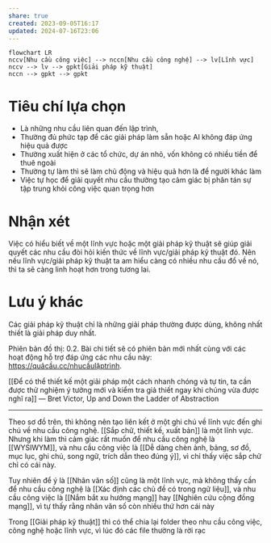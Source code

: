 ```yaml
---
share: true
created: 2023-09-05T16:17
updated: 2024-07-16T23:06
---
```


```mermaid
flowchart LR
nccv[Nhu cầu công việc] --> nccn[Nhu cầu công nghệ] --> lv[Lĩnh vực] 
nccv --> lv --> gpkt[Giải pháp kỹ thuật] 
nccn --> gpkt --> gpkt
```

# Tiêu chí lựa chọn
- Là những nhu cầu liên quan đến lập trình,
- Thường đủ phức tạp để các giải pháp làm sẵn hoặc AI không đáp ứng hiệu quả được 
- Thường xuất hiện ở các tổ chức, dự án nhỏ, vốn không có nhiều tiền để thuê ngoài
- Thường tự làm thì sẽ làm chủ động và hiệu quả hơn là để người khác làm
- Việc tự học để giải quyết nhu cầu thường tạo cảm giác bị phân tán sự tập trung khỏi công việc quan trọng hơn

# Nhận xét
Việc có hiểu biết về một lĩnh vực hoặc một giải pháp kỹ thuật sẽ giúp giải quyết các nhu cầu đòi hỏi kiến thức về lĩnh vực/giải pháp kỹ thuật đó. Nên nếu lĩnh vực/giải pháp kỹ thuật ta am hiểu càng có nhiều nhu cầu đổ về nó, thì ta sẽ càng linh hoạt hơn trong tương lai. 

# Lưu ý khác
Các giải pháp kỹ thuật chỉ là những giải pháp thường được dùng, không nhất thiết là giải pháp duy nhất.

Phiên bản đồ thị: 0.2. Bài chi tiết sẽ có phiên bản mới nhất cùng với các hoạt động hỗ trợ đáp ứng các nhu cầu này: https://quảcầu.cc/nhucầulậptrình.

[[Để có thể thiết kế một giải pháp một cách nhanh chóng và tự tin, ta cần được thử nghiệm ý tưởng mới và kiểm tra giả thiết ngay khi chúng vừa được nghĩ ra]] — Bret Victor, Up and Down the Ladder of Abstraction

---

Theo sơ đồ trên, thì không nên tạo liên kết ở một ghi chú về lĩnh vực đến ghi chú về nhu cầu công nghệ. [[Sắp chữ, thiết kế, xuất bản]] là một lĩnh vực. Nhưng khi làm thì cảm giác rất muốn để nhu cầu công nghệ là [[WYSIWYM]], và nhu cầu công việc là [[Dễ dàng chèn ảnh, bảng, sơ đồ, mục lục, ghi chú, song ngữ, trích dẫn theo đúng ý]], vì chỉ thấy việc sắp chữ chỉ có cái này.

Tuy nhiên để ý là [[Nhân văn số]] cũng là một lĩnh vực, mà không thấy cần để nhu cầu công nghệ là [[Xác định các chủ đề có trong ngữ liệu]], và nhu cầu công việc là [[Nắm bắt xu hướng mạng]] hay [[Nghiên cứu cộng đồng mạng]], vì tự thấy rằng nhân văn số còn nhiều thứ hơn cái này

Trong [[Giải pháp kỹ thuật]] thì có thể chia lại folder theo nhu cầu công việc, công nghệ hoặc lĩnh vực, vì lúc đó các file thường là rời rạc